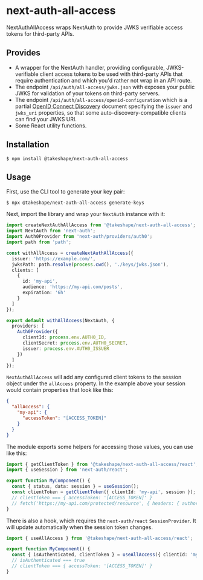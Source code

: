 # next-auth-all-access

NextAuthAllAccess wraps NextAuth to provide JWKS verifiable access tokens for
third-party APIs.

## Provides

* A wrapper for the NextAuth handler, providing configurable, JWKS-verifiable
client access tokens to be used with third-party APIs that require
authentication and which you'd rather not wrap in an API route.
* The endpoint `/api/auth/all-access/jwks.json` with exposes your public JWKS
for validation of your tokens on third-party servers.
* The endpoint `/api/auth/all-access/openid-configuration` which is a partial
[OpenID Connect Discovery](https://swagger.io/docs/specification/authentication/openid-connect-discovery/)
document specifying the `issuer` and `jwks_uri` properties, so that some
auto-discovery-compatible clients can find your JWKS URI.
* Some React utility functions.

## Installation

```
$ npm install @takeshape/next-auth-all-access
```

## Usage

First, use the CLI tool to generate your key pair:

```
$ npx @takeshape/next-auth-all-access generate-keys
```

Next, import the library and wrap your `NextAuth` instance with it:

```typescript
import createNextAuthAllAccess from '@takeshape/next-auth-all-access';
import NextAuth from 'next-auth';
import Auth0Provider from 'next-auth/providers/auth0';
import path from 'path';

const withAllAccess = createNextAuthAllAccess({
  issuer: 'https://example.com/',
  jwksPath: path.resolve(process.cwd(), './keys/jwks.json'),
  clients: [
    {
      id: 'my-api',
      audience: 'https://my-api.com/posts',
      expiration: '6h'
    }
  ]
});

export default withAllAccess(NextAuth, {
  providers: [
    Auth0Provider({
      clientId: process.env.AUTH0_ID,
      clientSecret: process.env.AUTH0_SECRET,
      issuer: process.env.AUTH0_ISSUER
    })
  ]
});
```

`NextAuthAllAccess` will add any configured client tokens to the session object
under the `allAccess` property. In the example above your session would contain
properties that look like this:

```json
{
  "allAccess": {
    "my-api": {
      "accessToken": "[ACCESS_TOKEN]"
    }
  }
}
```

The module exports some helpers for accessing those values, you can use like
this:

```typescript
import { getClientToken } from '@takeshape/next-auth-all-access/react';
import { useSession } from 'next-auth/react';

export function MyComponent() {
  const { status, data: session } = useSession();
  const clientToken = getClientToken({ clientId: 'my-api', session });
  // clientToken === { accessToken: '[ACCESS_TOKEN]' }
  // fetch('https://my-api.com/protected/resource', { headers: { authorization: `Bearer ${clientToken}` } })
}
```

There is also a hook, which requires the `next-auth/react` `SessionProvider`. It
will update automatically when the session token changes.

```typescript
import { useAllAccess } from '@takeshape/next-auth-all-access/react';

export function MyComponent() {
  const { isAuthenticated, clientToken } = useAllAccess({ clientId: 'my-api', required: true });
  // isAuthenticated === true
  // clientToken === { accessToken: '[ACCESS_TOKEN]' }
}
```
